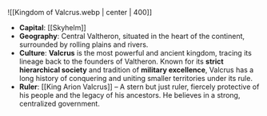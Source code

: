 ![[Kingdom of Valcrus.webp | center | 400]]
- **Capital**: [[Skyhelm]] 
- **Geography**: Central Valtheron, situated in the heart of the continent, surrounded by rolling plains and rivers.
- **Culture**: **Valcrus** is the most powerful and ancient kingdom, tracing its lineage back to the founders of Valtheron. Known for its **strict hierarchical society** and tradition of **military excellence**, Valcrus has a long history of conquering and uniting smaller territories under its rule.
- **Ruler**: [[King Arion Valcrus]] – A stern but just ruler, fiercely protective of his people and the legacy of his ancestors. He believes in a strong, centralized government.
